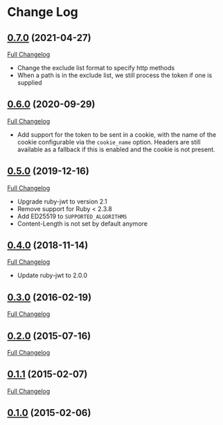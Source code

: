 # Change Log

## [0.7.0](https://github.com/eparreno/rack-jwt/tree/v0.7.0) (2021-04-27)
[Full Changelog](https://github.com/eparreno/rack-jwt/compare/v0.6.0...v0.7.0)

* Change the exclude list format to specify http methods
* When a path is in the exclude list, we still process the token if one is supplied 

## [0.6.0](https://github.com/eparreno/rack-jwt/tree/v0.6.0) (2020-09-29)
[Full Changelog](https://github.com/eparreno/rack-jwt/compare/v0.5.0...v0.6.0)

* Add support for the token to be sent in a cookie, with the name of the cookie 
  configurable via the `cookie_name` option. Headers are still available as a 
  fallback if this is enabled and the cookie is not present.

## [0.5.0](https://github.com/eparreno/rack-jwt/tree/v0.5.0) (2019-12-16)
[Full Changelog](https://github.com/eparreno/rack-jwt/compare/v0.4.0...v0.5.0)

* Upgrade ruby-jwt to version 2.1
* Remove support for Ruby < 2.3.8
* Add ED25519 to `SUPPORTED_ALGORITHMS`
* Content-Length is not set by default anymore

## [0.4.0](https://github.com/eparreno/rack-jwt/tree/v0.4.0) (2018-11-14)
[Full Changelog](https://github.com/eparreno/rack-jwt/compare/v0.3.0...v0.4.0)

* Update ruby-jwt to 2.0.0

## [0.3.0](https://github.com/eparreno/rack-jwt/tree/v0.3.0) (2016-02-19)
[Full Changelog](https://github.com/eparreno/rack-jwt/compare/v0.2.0...v0.3.0)

## [0.2.0](https://github.com/eparreno/rack-jwt/tree/v0.2.0) (2015-07-16)
[Full Changelog](https://github.com/eparreno/rack-jwt/compare/v0.1.1...v0.2.0)

## [0.1.1](https://github.com/eparreno/rack-jwt/tree/v0.1.1) (2015-02-07)
[Full Changelog](https://github.com/eparreno/rack-jwt/compare/v0.1.0...v0.1.1)

## [0.1.0](https://github.com/eparreno/rack-jwt/tree/v0.1.0) (2015-02-06)
